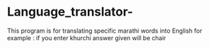 # Language_translator-
This program is for translating specific marathi words into English 
for example :
if you enter khurchi 
answer given will be chair
